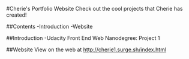 #Cherie's Portfolio Website
Check out the cool projects that Cherie has created!

##Contents
-Introduction
-Website

##Introduction
-Udacity Front End Web Nanodegree: Project 1

##Website
View on the web at http://cherie1.surge.sh/index.html

